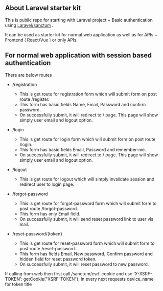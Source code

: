 ## About Laravel starter kit

This is public repo for starting with Laravel project + Basic authentication using [Laravel/sanctum](https://laravel.com/docs/8.x/sanctum) .

It can be used as starter kit for normal web application as well as for APIs + Frontend ( React/Vue ) or only APIs.



## For normal web application with session based authentication

There are below routes

- /registration
	- This is get route for registration form which will submit form on post route /register.
	- This form has basic fields Name, Email, Password and confirm password.
	- On successfully submit, it will redirect to / page. This page will show simply user email and logout option.


- /login
	- This is get route for login form which will submit form on post route /login.
	- This form has basic fields Email, Password and remember-me.
	- On successfully submit, it will redirect to / page. This page will show simply user email and logout option.

- /logout
	- This is get route for logout which will simply invalidate session and redirect user to login page.


- /forgot-password
	- This is get route for forgot-password form which will submit form to post route /forgot-password.
	- This form has only Email field.
	- On successfully submit, it will send reset password link to user via mail.


- /reset-password/{token}
	- This is get route for reset-password form which will submit form to post route /reset-password.
	- This form has fields Email, New password, Confirm password and hidden field for reset password token.
	- On successfully submit, it will reset password to new password. 
	


If calling from web then first call /sanctum/csrf-cookie and use 'X-XSRF-TOKEN': getCookie("XSRF-TOKEN"), in every next requests
device_name for token title 

